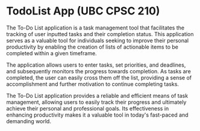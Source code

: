 # TodoList App (UBC CPSC 210)

The To-Do List application is a task management tool that facilitates the tracking of user inputted tasks and their completion status. This application serves as a valuable tool for individuals seeking to improve their personal productivity by enabling the creation of lists of actionable items to be completed within a given timeframe.

The application allows users to enter tasks, set priorities, and deadlines, and subsequently monitors the progress towards completion. As tasks are completed, the user can easily cross them off the list, providing a sense of accomplishment and further motivation to continue completing tasks.

The To-Do List application provides a reliable and efficient means of task management, allowing users to easily track their progress and ultimately achieve their personal and professional goals. Its effectiveness in enhancing productivity makes it a valuable tool in today's fast-paced and demanding world.

